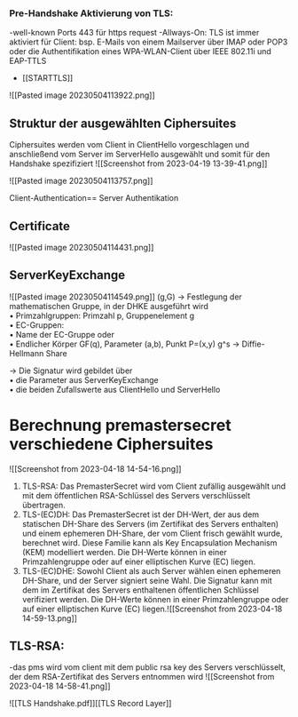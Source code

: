 
### Pre-Handshake Aktivierung von TLS:
-well-known Ports 443 für https request
-Allways-On: TLS ist immer aktiviert für Client: bsp. E-Mails von einem Mailserver über IMAP oder POP3 oder die Authentifikation eines WPA-WLAN-Client über IEEE 802.11i und EAP-TTLS
- [[STARTTLS]]

![[Pasted image 20230504113922.png]]
## Struktur der ausgewählten Ciphersuites
Ciphersuites werden vom Client in ClientHello vorgeschlagen und anschließend vom Server im ServerHello ausgewählt und somit für den Handshake spezifiziert
![[Screenshot from 2023-04-19 13-39-41.png]]

![[Pasted image 20230504113757.png]]

Client-Authentication== Server Authentikation

## Certificate
![[Pasted image 20230504114431.png]]


## ServerKeyExchange 
![[Pasted image 20230504114549.png]]
(g,G) -> Festlegung der mathematischen Gruppe, in der DHKE ausgeführt wird  
• Primzahlgruppen: Primzahl p, Gruppenelement g  
• EC-Gruppen:  
• Name der EC-Gruppe oder  
• Endlicher Körper GF(q), Parameter (a,b), Punkt P=(x,y)
g^s -> Diffie-Hellmann Share

-> Die Signatur wird gebildet über  
• die Parameter aus ServerKeyExchange  
• die beiden Zufallswerte aus ClientHello und ServerHello

# Berechnung premastersecret verschiedene Ciphersuites

![[Screenshot from 2023-04-18 14-54-16.png]]
1) TLS-RSA: Das PremasterSecret wird vom Client zufällig ausgewählt und mit dem öffentlichen RSA-Schlüssel des Servers verschlüsselt übertragen. 
2) TLS-(EC)DH: Das PremasterSecret ist der DH-Wert, der aus dem statischen DH-Share des Servers (im Zertifikat des Servers enthalten) und einem ephemeren DH-Share, der vom Client frisch gewählt wurde, berechnet wird. Diese Familie kann als Key Encapsulation Mechanism (KEM) modelliert werden. Die DH-Werte können in einer Primzahlengruppe oder auf einer elliptischen Kurve (EC) liegen. 
3) TLS-(EC)DHE: Sowohl Client als auch Server wählen einen ephemeren DH-Share, und der Server signiert seine Wahl. Die Signatur kann mit dem im Zertifikat des Servers enthaltenen öffentlichen Schlüssel verifiziert werden. Die DH-Werte können in einer Primzahlengruppe oder auf einer elliptischen Kurve (EC) liegen.![[Screenshot from 2023-04-18 14-59-13.png]]
## TLS-RSA: 
-das pms wird vom client mit dem public rsa key des  Servers verschlüsselt, der dem RSA-Zertifikat des Servers entnommen wird
![[Screenshot from 2023-04-18 14-58-41.png]]



![[TLS Handshake.pdf]][[TLS Record Layer]]